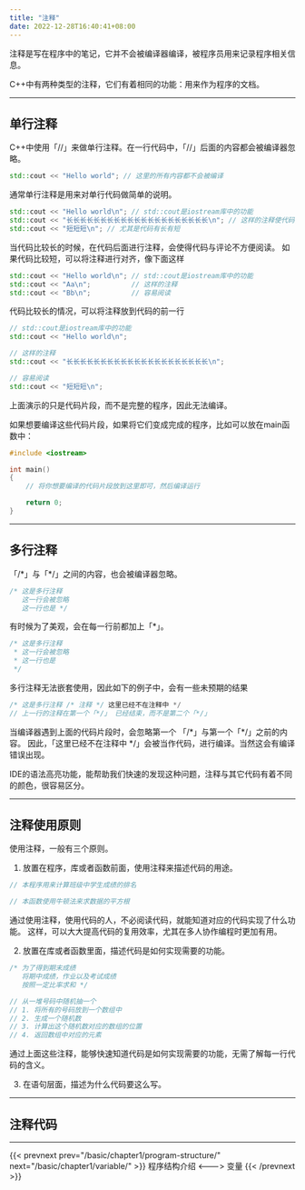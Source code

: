```yaml
---
title: "注释"
date: 2022-12-28T16:40:41+08:00
---
```


注释是写在程序中的笔记，它并不会被编译器编译，被程序员用来记录程序相关信息。

C++中有两种类型的注释，它们有着相同的功能：用来作为程序的文档。

***
## 单行注释

C++中使用「//」来做单行注释。在一行代码中，「//」后面的内容都会被编译器忽略。

```C++
std::cout << "Hello world"; // 这里的所有内容都不会被编译
```

通常单行注释是用来对单行代码做简单的说明。

```C++
std::cout << "Hello world\n"; // std::cout是iostream库中的功能
std::cout << "长长长长长长长长长长长长长长长长长长长长长\n"; // 这样的注释使代码不容易阅读
std::cout << "短短短\n"; // 尤其是代码有长有短
```

当代码比较长的时候，在代码后面进行注释，会使得代码与评论不方便阅读。
如果代码比较短，可以将注释进行对齐，像下面这样

```C++
std::cout << "Hello world\n"; // std::cout是iostream库中的功能
std::cout << "Aa\n";          // 这样的注释
std::cout << "Bb\n";          // 容易阅读
```

代码比较长的情况，可以将注释放到代码的前一行

```C++
// std::cout是iostream库中的功能
std::cout << "Hello world\n";

// 这样的注释
std::cout << "长长长长长长长长长长长长长长长长长长长长长\n";

// 容易阅读
std::cout << "短短短\n";
```

上面演示的只是代码片段，而不是完整的程序，因此无法编译。

如果想要编译这些代码片段，如果将它们变成完成的程序，比如可以放在main函数中：

```C++
#include <iostream>

int main()
{
    // 将你想要编译的代码片段放到这里即可，然后编译运行

    return 0;
}
```

***
## 多行注释

 「/\*」与「*\/」之间的内容，也会被编译器忽略。

```C++
/* 这是多行注释
   这一行会被忽略
   这一行也是 */
```

有时候为了美观，会在每一行前都加上「\*」。

```C++
/* 这是多行注释
 * 这一行会被忽略
 * 这一行也是 
 */
```

多行注释无法嵌套使用，因此如下的例子中，会有一些未预期的结果

```C++
/* 这是多行注释 /* 注释 */ 这里已经不在注释中 */
// 上一行的注释在第一个「*/」 已经结束，而不是第二个「*/」
```

当编译器遇到上面的代码片段时，会忽略第一个 「/\*」与第一个「*\/」之前的内容。
因此，「这里已经不在注释中 \*/」会被当作代码，进行编译。当然这会有编译错误出现。

IDE的语法高亮功能，能帮助我们快速的发现这种问题，注释与其它代码有着不同的颜色，很容易区分。

***
## 注释使用原则

使用注释，一般有三个原则。

1. 放置在程序，库或者函数前面，使用注释来描述代码的用途。

```C++
// 本程序用来计算班级中学生成绩的排名

// 本函数使用牛顿法来求数据的平方根
```

通过使用注释，使用代码的人，不必阅读代码，就能知道对应的代码实现了什么功能。
这样，可以大大提高代码的复用效率，尤其在多人协作编程时更加有用。

2. 放置在库或者函数里面，描述代码是如何实现需要的功能。

```C++
/* 为了得到期末成绩
   将期中成绩，作业以及考试成绩
   按照一定比率求和 */

// 从一堆号码中随机抽一个
// 1. 将所有的号码放到一个数组中
// 2. 生成一个随机数
// 3. 计算出这个随机数对应的数组的位置
// 4. 返回数组中对应的元素
```

通过上面这些注释，能够快速知道代码是如何实现需要的功能，无需了解每一行代码的含义。

3. 在语句层面，描述为什么代码要这么写。



***
## 注释代码


***

{{< prevnext prev="/basic/chapter1/program-structure/" next="/basic/chapter1/variable/" >}}
程序结构介绍
<--->
变量
{{< /prevnext >}}